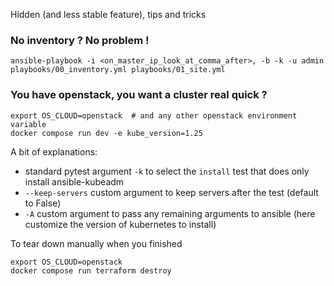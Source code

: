 
Hidden (and less stable feature), tips and tricks

### No inventory ? No problem !

```
ansible-playbook -i <on_master_ip_look_at_comma_after>, -b -k -u admin playbooks/00_inventory.yml playbooks/01_site.yml
```


### You have openstack, you want a cluster real quick ?

```
export OS_CLOUD=openstack  # and any other openstack environment variable
docker compose run dev -e kube_version=1.25
```

A bit of explanations:

  - standard pytest argument `-k` to select the `install` test that does only install ansible-kubeadm
  - `--keep-servers` custom argument to keep servers after the test (default to False)
  - `-A` custom argument to pass any remaining arguments to ansible (here customize the version of kubernetes to install)

To tear down manually when you finished

```
export OS_CLOUD=openstack
docker compose run terraform destroy
```
